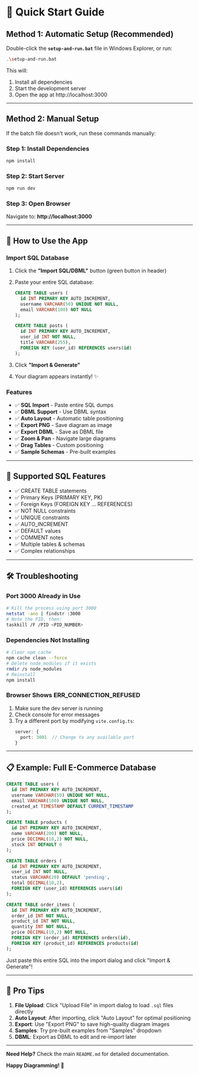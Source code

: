 # 🚀 Quick Start Guide

## Method 1: Automatic Setup (Recommended)

Double-click the **`setup-and-run.bat`** file in Windows Explorer, or run:

```bash
.\setup-and-run.bat
```

This will:
1. Install all dependencies
2. Start the development server
3. Open the app at http://localhost:3000

---

## Method 2: Manual Setup

If the batch file doesn't work, run these commands manually:

### Step 1: Install Dependencies
```bash
npm install
```

### Step 2: Start Server
```bash
npm run dev
```

### Step 3: Open Browser
Navigate to: **http://localhost:3000**

---

## 🎯 How to Use the App

### Import SQL Database

1. Click the **"Import SQL/DBML"** button (green button in header)

2. Paste your entire SQL database:
   ```sql
   CREATE TABLE users (
     id INT PRIMARY KEY AUTO_INCREMENT,
     username VARCHAR(50) UNIQUE NOT NULL,
     email VARCHAR(100) NOT NULL
   );

   CREATE TABLE posts (
     id INT PRIMARY KEY AUTO_INCREMENT,
     user_id INT NOT NULL,
     title VARCHAR(255),
     FOREIGN KEY (user_id) REFERENCES users(id)
   );
   ```

3. Click **"Import & Generate"**

4. Your diagram appears instantly! ✨

### Features

- ✅ **SQL Import** - Paste entire SQL dumps
- ✅ **DBML Support** - Use DBML syntax
- ✅ **Auto Layout** - Automatic table positioning
- ✅ **Export PNG** - Save diagram as image
- ✅ **Export DBML** - Save as DBML file
- ✅ **Zoom & Pan** - Navigate large diagrams
- ✅ **Drag Tables** - Custom positioning
- ✅ **Sample Schemas** - Pre-built examples

---

## 📝 Supported SQL Features

- ✅ CREATE TABLE statements
- ✅ Primary Keys (PRIMARY KEY, PK)
- ✅ Foreign Keys (FOREIGN KEY ... REFERENCES)
- ✅ NOT NULL constraints
- ✅ UNIQUE constraints
- ✅ AUTO_INCREMENT
- ✅ DEFAULT values
- ✅ COMMENT notes
- ✅ Multiple tables & schemas
- ✅ Complex relationships

---

## 🛠️ Troubleshooting

### Port 3000 Already in Use
```bash
# Kill the process using port 3000
netstat -ano | findstr :3000
# Note the PID, then:
taskkill /F /PID <PID_NUMBER>
```

### Dependencies Not Installing
```bash
# Clear npm cache
npm cache clean --force
# Delete node_modules if it exists
rmdir /s node_modules
# Reinstall
npm install
```

### Browser Shows ERR_CONNECTION_REFUSED
1. Make sure the dev server is running
2. Check console for error messages
3. Try a different port by modifying `vite.config.ts`:
   ```ts
   server: {
     port: 3001  // Change to any available port
   }
   ```

---

## 📋 Example: Full E-Commerce Database

```sql
CREATE TABLE users (
  id INT PRIMARY KEY AUTO_INCREMENT,
  username VARCHAR(50) UNIQUE NOT NULL,
  email VARCHAR(100) UNIQUE NOT NULL,
  created_at TIMESTAMP DEFAULT CURRENT_TIMESTAMP
);

CREATE TABLE products (
  id INT PRIMARY KEY AUTO_INCREMENT,
  name VARCHAR(200) NOT NULL,
  price DECIMAL(10,2) NOT NULL,
  stock INT DEFAULT 0
);

CREATE TABLE orders (
  id INT PRIMARY KEY AUTO_INCREMENT,
  user_id INT NOT NULL,
  status VARCHAR(20) DEFAULT 'pending',
  total DECIMAL(10,2),
  FOREIGN KEY (user_id) REFERENCES users(id)
);

CREATE TABLE order_items (
  id INT PRIMARY KEY AUTO_INCREMENT,
  order_id INT NOT NULL,
  product_id INT NOT NULL,
  quantity INT NOT NULL,
  price DECIMAL(10,2) NOT NULL,
  FOREIGN KEY (order_id) REFERENCES orders(id),
  FOREIGN KEY (product_id) REFERENCES products(id)
);
```

Just paste this entire SQL into the import dialog and click "Import & Generate"!

---

## 🌟 Pro Tips

1. **File Upload**: Click "Upload File" in import dialog to load `.sql` files directly
2. **Auto Layout**: After importing, click "Auto Layout" for optimal positioning  
3. **Export**: Use "Export PNG" to save high-quality diagram images
4. **Samples**: Try pre-built examples from "Samples" dropdown
5. **DBML**: Export as DBML to edit and re-import later

---

**Need Help?** Check the main `README.md` for detailed documentation.

**Happy Diagramming! 🎨**
